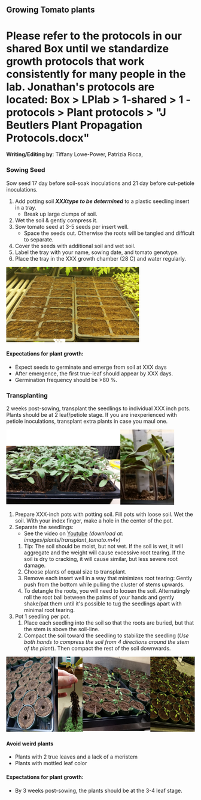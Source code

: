 ## Growing Tomato plants

# Please refer to the protocols in our shared Box until we standardize growth protocols that work consistently for many people in the lab.  Jonathan's protocols are located: Box > LPlab > 1-shared > 1 - protocols > Plant protocols > "J Beutlers Plant Propagation Protocols.docx"

**Writing/Editing by**: Tiffany Lowe-Power, Patrizia Ricca,

### Sowing Seed 
Sow seed 17 day before soil-soak inoculations and 21 day before cut-petiole inoculations. 
1. Add potting soil ***XXXtype to be determined*** to a plastic seedling insert in a tray.
    * Break up large clumps of soil.
1. Wet the soil & gently compress it. 
1. Sow tomato seed at 3-5 seeds per insert well. 
    * Space the seeds out. Otherwise the roots will be tangled and difficult to separate. 
1. Cover the seeds with additional soil and wet soil. 
1. Label the tray with your name, sowing date, and tomato genotype.
1. Place the tray in the XXX growth chamber (28 C) and water regularly. 

<img src="images/plants/tomato_seed_sown.jpg" height="200">

#### Expectations for plant growth:
* Expect seeds to germinate and emerge from soil at XXX days
* After emergence, the first true-leaf should appear by XXX days. 
* Germination frequency should be >80 %. 

### Transplanting
2 weeks post-sowing, transplant the seedlings to individual XXX inch pots. 
Plants should be at 2 leaf/petiole stage.
If you are inexperienced with petiole inoculations, transplant extra plants in case you maul one. 

<img src="images/plants/tomato_seedlings_14d.png" height="200">

1. Prepare XXX-inch pots with potting soil. 
Fill pots with loose soil. 
Wet the soil. 
With your index finger, make a hole in the center of the pot. 
1. Separate the seedlings:
    * See the video on [Youtube](https://youtu.be/OHwhlRWz0SI) *(download at: images/plants/transplant_tomato.m4v)*
    1. Tip: The soil should be moist, but not wet. If the soil is wet, it will aggregate and the weight will cause excessive root tearing. If the soil is dry to cracking, it will cause similar, but less severe root damage.
    1. Choose plants of equal size to transplant. 
    1. Remove each insert well in a way that minimizes root tearing: Gently push from the bottom while pulling the cluster of stems upwards. 
    1. To detangle the roots, you will need to loosen the soil. Alternatingly roll the root ball between the palms of your hands and gently shake/pat them until it's possible to tug the seedlings apart with minimal root tearing. 
1. Pot 1 seedling per pot. 
    1. Place each seedling into the soil so that the roots are buried, but that the stem is above the soil-line.
    1. Compact the soil toward the seedling to stabilize the seedling (*Use both hands to compress the soil from 4 directions around the stem of the plant*). Then compact the rest of the soil downwards.

<img src="images/plants/tomato_transplant_montage.png" height="200">

#### Avoid weird plants
* Plants with 2 true leaves and a lack of a meristem
* Plants with mottled leaf color

#### Expectations for plant growth:
* By 3 weeks post-sowing, the plants should be at the 3-4 leaf stage. 
